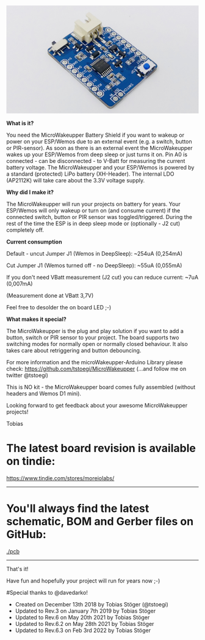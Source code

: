 ![MicroWakeupper Wemos D1 Mini Battery Shield](./pics/6.3/P1.JPG "The MicroWakeupper Wemos D1 Mini Battery Shield Front")

**What is it?**

You need the MicroWakeupper Battery Shield if you want to wakeup or power on your ESP/Wemos due to an external event (e.g. a switch, button or PIR-sensor). As soon as there is an external event the MicroWakeupper wakes up your ESP/Wemos from deep sleep or just turns it on. Pin A0 is connected - can be disconnected - to V-Batt for measuring the current battery voltage.
The MicroWakeupper and your ESP/Wemos is powered by a standard (protected) LiPo battery (XH-Header). The internal LDO (AP2112K) will take care about the 3.3V voltage supply.

**Why did I make it?**

The MicroWakeupper will run your projects on battery for years. Your ESP/Wemos will only wakeup or turn on (and consume current) if the connected switch, button or PIR sensor was toggled/triggered. During the rest of the time the ESP is in deep sleep mode or (optionally - J2 cut) completely off.

**Current consumption**

Default - uncut Jumper J1 (Wemos in DeepSleep): ~254uA (0,254mA)

Cut Jumper J1 (Wemos turned off - no DeepSleep): ~55uA (0,055mA)

If you don't need VBatt measurement (J2 cut) you can reduce current: ~7uA (0,007mA)

(Measurement done at VBatt 3,7V)

Feel free to desolder the on board LED ;-)

**What makes it special?**

The MicroWakeupper is the plug and play solution if you want to add a button, switch or PIR sensor to your project. The board supports two switching modes for normally open or normally closed behaviour. It also takes care about retriggering and button debouncing.

For more information and the microWakeupper-Arduino Library please check: https://github.com/tstoegi/MicroWakeupper
(...and follow me on twitter @tstoegi)

This is NO kit - the MicroWakeupper board comes fully assembled (without headers and Wemos D1 mini).

Looking forward to get feedback about your awesome MicroWakeupper projects!

Tobias


# The latest board revision is available on tindie:
https://www.tindie.com/stores/moreiolabs/

---
# You'll always find the latest schematic, BOM and Gerber files on GitHub:

[./pcb](./pcb)

---

That's it!

Have fun and hopefully your project will run for years now ;-)

#Special thanks to @davedarko!
+ Created on December 13th 2018 by Tobias Stöger (@tstoegi)  
+ Updated to Rev.3 on January 7th 2019 by Tobias Stöger
+ Updated to Rev.6 on May 20th 2021 by Tobias Stöger
+ Updated to Rev.6.2 on May 28th 2021 by Tobias Stöger
+ Updated to Rev.6.3 on Feb 3rd 2022 by Tobias Stöger
